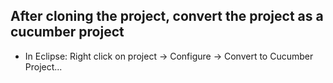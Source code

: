## After cloning the project, convert the project as a cucumber project

* In Eclipse:
Right click on project -> Configure -> Convert to Cucumber Project...